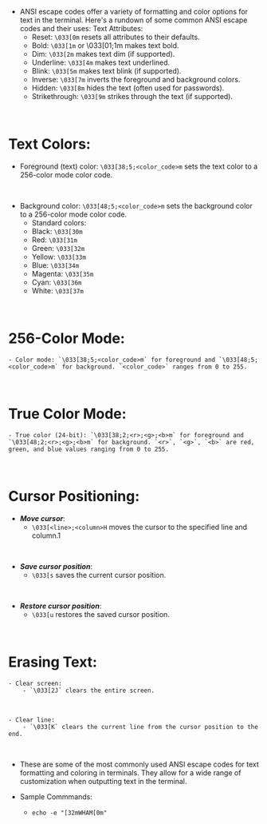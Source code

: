 - ANSI escape codes offer a variety of formatting and color options for text in the terminal. Here's a rundown of some common ANSI escape codes and their uses:
Text Attributes:
    - Reset: `\033[0m` resets all attributes to their defaults.
    - Bold: `\033[1m` or \033[01;1m makes text bold.
    - Dim: `\033[2m` makes text dim (if supported).
    - Underline: `\033[4m` makes text underlined.
    - Blink: `\033[5m` makes text blink (if supported).
    - Inverse: `\033[7m` inverts the foreground and background colors.
    - Hidden: `\033[8m` hides the text (often used for passwords).
    - Strikethrough: `\033[9m` strikes through the text (if supported).

<br>

# Text Colors:
- Foreground (text) color: `\033[38;5;<color_code>m` sets the text color to a 256-color mode color code.

<br>

- Background color: `\033[48;5;<color_code>m` sets the background color to a 256-color mode color code.
    - Standard colors:
    - Black: `\033[30m`
    - Red: `\033[31m`
    - Green: `\033[32m`
    - Yellow: `\033[33m`
    - Blue: `\033[34m`
    - Magenta: `\033[35m`
    - Cyan: `\033[36m`
    - White: `\033[37m`

<br>

# 256-Color Mode:
    - Color mode: `\033[38;5;<color_code>m` for foreground and `\033[48;5;<color_code>m` for background. `<color_code>` ranges from 0 to 255.

<br>

# True Color Mode:
    - True color (24-bit): `\033[38;2;<r>;<g>;<b>m` for foreground and `\033[48;2;<r>;<g>;<b>m` for background. `<r>`, `<g>`, `<b>` are red, green, and blue values ranging from 0 to 255.

<br>

# Cursor Positioning:

 - ***Move cursor***:
    - `\033[<line>;<column>H` moves the cursor to the specified line and column.1

<br>

 - ***Save cursor position***:
    - `\033[s` saves the current cursor position.
<br>

 - ***Restore cursor position***:
    - `\033[u` restores the saved cursor position.

<br>

# Erasing Text:
    - Clear screen:
        - `\033[2J` clears the entire screen.
<br>

    - Clear line:
        - `\033[K` clears the current line from the cursor position to the end.

<br>

- These are some of the most commonly used ANSI escape codes for text formatting and coloring in terminals. They allow for a wide range of customization when outputting text in the terminal.



- Sample Commmands:
    - `echo -e "[32mWHAM[0m"`
